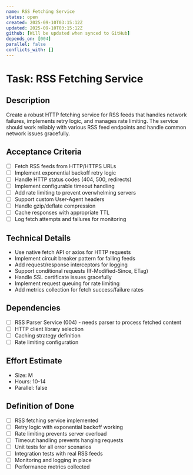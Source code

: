 ```yaml
---
name: RSS Fetching Service
status: open
created: 2025-09-10T03:15:12Z
updated: 2025-09-10T03:15:12Z
github: [Will be updated when synced to GitHub]
depends_on: [004]
parallel: false
conflicts_with: []
---
```


# Task: RSS Fetching Service

## Description

Create a robust HTTP fetching service for RSS feeds that handles network failures, implements retry logic, and manages rate limiting. The service should work reliably with various RSS feed endpoints and handle common network issues gracefully.

## Acceptance Criteria

- [ ] Fetch RSS feeds from HTTP/HTTPS URLs
- [ ] Implement exponential backoff retry logic
- [ ] Handle HTTP status codes (404, 500, redirects)
- [ ] Implement configurable timeout handling
- [ ] Add rate limiting to prevent overwhelming servers
- [ ] Support custom User-Agent headers
- [ ] Handle gzip/deflate compression
- [ ] Cache responses with appropriate TTL
- [ ] Log fetch attempts and failures for monitoring

## Technical Details

- Use native fetch API or axios for HTTP requests
- Implement circuit breaker pattern for failing feeds
- Add request/response interceptors for logging
- Support conditional requests (If-Modified-Since, ETag)
- Handle SSL certificate issues gracefully
- Implement request queuing for rate limiting
- Add metrics collection for fetch success/failure rates

## Dependencies

- [ ] RSS Parser Service (004) - needs parser to process fetched content
- [ ] HTTP client library selection
- [ ] Caching strategy definition
- [ ] Rate limiting configuration

## Effort Estimate

- Size: M
- Hours: 10-14
- Parallel: false

## Definition of Done

- [ ] RSS fetching service implemented
- [ ] Retry logic with exponential backoff working
- [ ] Rate limiting prevents server overload
- [ ] Timeout handling prevents hanging requests
- [ ] Unit tests for all error scenarios
- [ ] Integration tests with real RSS feeds
- [ ] Monitoring and logging in place
- [ ] Performance metrics collected
